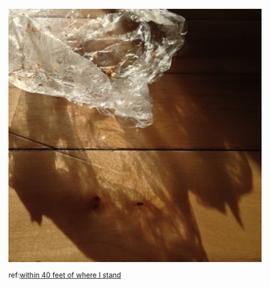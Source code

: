 ![](assets/9176.png) 

ref:[within 40 feet of where I stand](http://dojo4.com/blog/within-40-feet-of-where-i-stand/)
